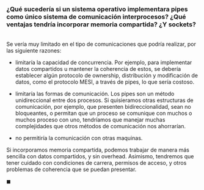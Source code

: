 ### ¿Qué sucedería si un sistema operativo implementara pipes como único sistema de comunicación interprocesos? ¿Qué ventajas tendría incorporar memoria compartida? ¿Y sockets?

\
Se vería muy limitado en el tipo de comunicaciones que podría realizar, por las siguiente razones:

- limitaría la capacidad de concurrencia. Por ejemplo, para implementar datos compartidos u mantener la coherencia de estos, se debería establecer algún protocolo de ownership, distribución y modificación de datos, como el protocolo MESI, a través de pipes, lo que sería costoso.

- limitaría las formas de comunicación. Los pipes son un método unidireccional entre dos procesos. Si quisieramos otras estructuras de comunicación, por ejemplo, que presenten bidireccionalidad, sean no bloqueantes, o permitan que un proceso se comunique con muchos o muchos proceso con uno, tendríamos que manejar muchas complejidades que otros métodos de comunicación nos ahorrarían.

- no permitiría la comunicación con otras maquinas.

Si incorporamos memoria compartida, podemos trabajar de manera más sencilla con datos compartidos, y sin overhead. Asimismo, tendremos que tener cuidado con condiciones de carrera, permisos de acceso, y otros problemas de coherencia que se puedan presentar.

$\blacksquare$
